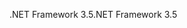 <span data-ttu-id="815b3-101">.NET Framework 3.5</span><span class="sxs-lookup"><span data-stu-id="815b3-101">.NET Framework 3.5</span></span>
